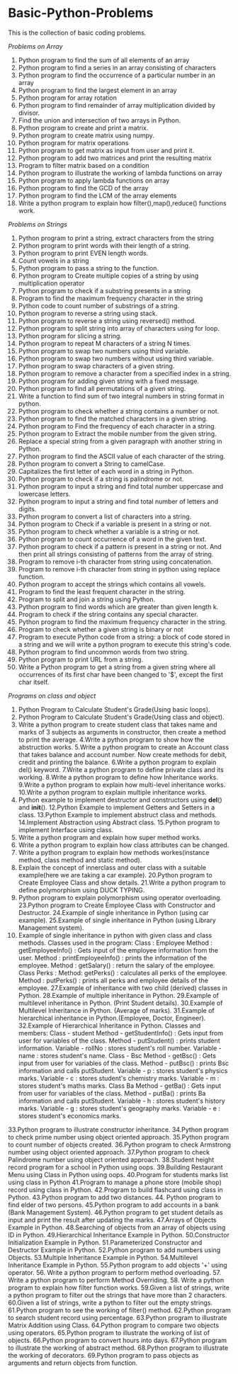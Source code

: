 # Basic-Python-Problems
This is the collection of basic coding problems.

*Problems on Array*

1. Python program to find the sum of all elements of an array
2. Python program to find a series in an array consisting of characters
3. Python program to find the occurrence of a particular number in an array
4. Python program to find the largest element in an array
5. Python program for array rotation
6. Python program to find remainder of array multiplication divided by divisor.
7. Find the union and intersection of two arrays in Python.
8. Python program to create and print a matrix.
9. Python program to create matrix using numpy.
10. Python program for matrix operations
11. Python program to get matrix as input from user and print it.
12. Python program to add two matrices and print the resulting matrix
13. Program to filter matrix based on a condition
14. Python program to illustrate the working of lambda functions on array
15. Python program to apply lambda functions on array
16. Python program to find the GCD of the array
17. Python program to find the LCM of the array elements
18. Write a python program to explain how filter(),map(),reduce() functions work.


*Problems on Strings*
1. Python program to print a string, extract characters from the string
2. Python program to print words with their length of a string.
3. Python program to print EVEN length words.
4. Count vowels in a string
5. Python program to pass a string to the function.
6. Python program to Create multiple copies of a string by using multiplication operator
7. Python program to check if a substring presents in a string
8. Program to find the maximum frequency character in the string
9. Python code to count number of substrings of a string.
10. Python program to reverse a string using stack.
11. Python program to reverse a string using reversed() method.
12. Python program to split string into array of characters using for loop.
13. Python program for slicing a string.
14. Python program to repeat M characters of a string N times.
15. Python program to swap two numbers using third variable.
16. Python program to swap two numbers without using third variable.
17. Python program to swap characters of a given string.
18. Python program to remove a character from a specified index in a string.
19. Python program for adding given string with a fixed message.
20. Python program to find all permutations of a given string.
21. Write a function to find sum of two integral numbers in string format in python.
22. Python program to check whether a string contains a number or not.
23. Python program to find the matched characters in a given string.
24. Python program to Find the frequency of each character in a string.
25. Python program to Extract the mobile number from the given string.
26. Replace a special string from a given paragraph with another string in Python.
27. Python program to find the ASCII value of each character of the string.
28. Python program to convert a String to camelCase.
29. Capitalizes the first letter of each word in a string in Python.
30. Python program to check if a string is palindrome or not.
31. Python program to input a string and find total number uppercase and lowercase letters.
32. Python program to input a string and find total number of letters and digits.
33. Python program to convert a list of characters into a string.
34. Python program to Check if a variable is present in a string or not.
35. Python program to check whether a variable is a string or not.
36. Python program to count occurrence of a word in the given text.
37. Python program to check if a pattern is present in a string or not. And then print all strings consisting of patterns from the array of string.
38. Program to remove i-th character from string using concatenation.
39. Program to remove i-th character from string in python using replace function.
40. Python program to accept the strings which contains all vowels.
41. Program to find the least frequent character in the string.
42. Program to split and join a string using Python.
43. Python program to find words which are greater than given length k.
44. Program to check if the string contains any special character.
45. Python program to find the maximum frequency character in the string.
46. Program to check whether a given string is binary or not
47. Program to execute Python code from a string: a block of code stored in a string and we will write a python program to execute this string's code.
48. Python program to find uncommon words from two string.
49. Python program to print URL from a string.
50. Write a Python program to get a string from a given string where all occurrences of its first char have been changed to '$', except the first char itself.


*Programs on class and object*
1. Python Program to Calculate Student's Grade(Using basic loops).
2. Python Program to Calculate Student's Grade(Using class and object).
3. Write a python program to create student class that takes name and marks of 3 subjects as arguments in constructor, then create a method to print the average.
4.Write a python program to show how the abstruction works.
5.Write a python program to create an Account class that takes balance and account number. Now create methods for debit, credit and printing the balance.
6.Write a python program to explain del() keyword.
7.Write a python program to define private class and its working.
8.Write a python program to define how Inheritance works.
9.Write a python program to explain how multi-level inheritance works.
10.Write a python program to explain multiple inheritance works.
11. Python example to implement destructor and constructors using __del__() and __init__().
12.Python Example to implement Getters and Setters in a class.
13.Python Example to implement abstruct class and methods.
14.Implement Abstraction using Abstract class.
15.Python program to implement Interface using class.
16. Write a python program and explain how super method works.
17. Write a python program to explain how class attributes can be changed.
18. Write a python program to explain how  methods workes(instance method, class method and static method).
19. Explain the concept of innerclass and outer class with a suitable example(here we are taking a car example).
20.Python program to Create Employee Class and show details.
21.Write a python program to define polymorphism using DUCK TYPING.
22. Python program to explain polymorphism using operator overloading.
23.Python program to Create Employee Class with Constructor and Destructor.
24.Example of single inheritance in Python (using car example).
25.Example of single inheritance in Python (using Library Management system).
26. Example of single inheritance in python with given class and class methods.
      Classes used in the program:
          Class : Employee
          Method : getEmployeeInfo() : Gets input of the employee information from the user.
          Method : printEmployeeInfo() : prints the information of the employee.
          Method : getSalary() : return the salary of the employee.
          Class Perks :
          Method: getPerks() : calculates all perks of the employee.
          Method : putPerks() : prints all perks and employee details of the employee.
27.Example of inheritance with two child (derived) classes in Python.
28.Example of multiple inheritance in Python.
29.Example of multilevel inheritance in Python. (Print Student details).
30.Example of Multilevel Inheritance in Python. (Average of marks).
31.Example of hierarchical inheritance in Python.(Employee, Doctor, Engineer).
32.Example of Hierarchical Inheritance in Python.
                        Classes and members:
                        Class - student
                                    Method - getStudentInfo() : Gets input from user for variables of the class.
                                    Method - putStudent() : prints student information.
                                    Variable - rollNo : stores student's roll number.
                                    Variable - name : stores student's name.
                        Class - Bsc
                                    Method - getBsc() : Gets input from user for variables of the class.
                                    Method - putBsc() : prints Bsc information and calls putStudent.
                                    Variable - p : stores student's physics marks.
                                    Variable - c : stores student's chemistry marks.
                                    Variable - m : stores student's maths marks.
                        Class Ba
                                    Method - getBa() : Gets input from user for variables of the class.
                                    Method - putBa() : prints Ba information and calls putStudent.
                                    Variable - h : stores student's history marks.
                                    Variable - g : stores student's geography marks.
                                    Variable - e : stores student's economics marks.


33.Python program to illustrate constructor inheritance.
34.Python program to check prime number using object oriented approach.
35.Python program to count number of objects created.
36.Python program to check Armstrong number using object oriented approach.
37.Python program to check Palindrome number using object oriented approach.
38.Student height record program for a school in Python using oops.
39.Building Restaurant Menu using Class in Python using oops.
40.Program for students marks list using class in Python
41.Program to manage a phone store (mobile shop) record using class in Python.
42.Program to build flashcard using class in Python.
43.Python program to add two distances.
44. Python program to find elder of two persons.
45.Python program to add accounts in a bank (Bank Management System).
46.Python program to get student details as input and print the result after updating the marks.
47.Arrays of Objects Example in Python.
48.Searching of objects from an array of objects using ID in Python.
49.Hierarchical Inheritance Example in Python.
50.Constructor Initialization Example in Python.
51.Parameterized Constructor and Destructor Example in Python.
52.Python program to add numbers using Objects.
53.Multiple Inheritance Example in Python.
54.Multilevel Inheritance Example in Python.
55.Python program to add objects '+' using operator.
56. Write a python program to perform method overloading.
57. Write a python program to perform Method Overriding.
58. Write a python program to explain how filter function works.
59.Given a list of strings, write a python program to filter out the strings that have more than 2 characters.
60.Given a list of strings, write a python to filter out the empty strings.
61.Python program to see the working of filter() method.
62.Python program to search student record using percentage.
63.Python program to illustrate Matrix Addition using Class.
64.Python program to compare two objects using operators.
65.Python program to illustrate the working of list of objects.
66.Python program to convert hours into days.
67.Python program to illustrate the working of abstract method.
68.Python program to illustrate the working of decorators.
69.Python program to pass objects as arguments and return objects from function.
    


























